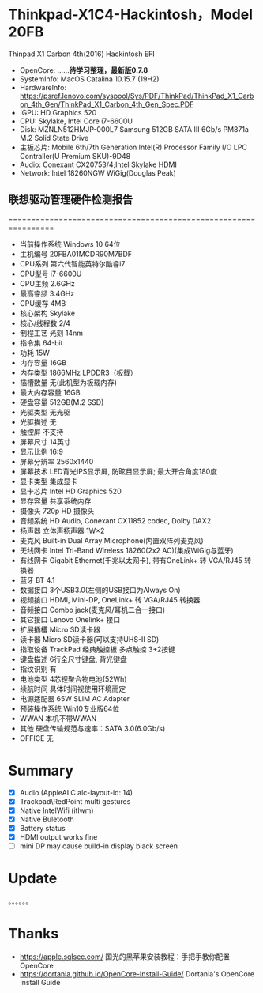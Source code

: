 # Thinkpad-X1C4-Hackintosh，Model 20FB
Thinpad X1 Carbon 4th(2016) Hackintosh EFI
- OpenCore: ......**待学习整理，最新版0.7.8**
- SystemInfo: MacOS Catalina 10.15.7 (19H2)
- HardwareInfo: https://psref.lenovo.com/syspool/Sys/PDF/ThinkPad/ThinkPad_X1_Carbon_4th_Gen/ThinkPad_X1_Carbon_4th_Gen_Spec.PDF
 - IGPU: HD Graphics 520
 - CPU: Skylake, Intel Core i7-6600U
 - Disk: MZNLN512HMJP-000L7 Samsung 512GB SATA III 6Gb/s PM871a M.2 Solid State Drive
 - 主板芯片: Mobile 6th/7th Generation Intel(R) Processor Family I/O LPC Contraller(U Premium SKU)-9D48
 - Audio: Conexant CX20753/4;Intel Skylake HDMI
 - Network: Intel 18260NGW WiGig(Douglas Peak)

## 联想驱动管理硬件检测报告
================================================================
- 当前操作系统		Windows 10 64位
- 主机编号		20FBA01MCDR90M7BDF
- CPU系列			第六代智能英特尔酷睿i7
- CPU型号			i7-6600U
- CPU主频			2.6GHz
- 最高睿频		3.4GHz
- CPU缓存			4MB
- 核心架构		Skylake
- 核心/线程数		2/4
- 制程工艺		光刻  14nm
- 指令集			64-bit
- 功耗			15W
- 内存容量		16GB
- 内存类型		1866MHz LPDDR3（板载）
- 插槽数量		无(此机型为板载内存)
- 最大内存容量		16GB
- 硬盘容量		512GB(M.2 SSD)
- 光驱类型		无光驱
- 光驱描述		无
- 触控屏			不支持
- 屏幕尺寸		14英寸
- 显示比例		16:9
- 屏幕分辨率		2560x1440
- 屏幕技术		LED背光IPS显示屏, 防眩目显示屏; 最大开合角度180度
- 显卡类型		集成显卡
- 显卡芯片		Intel HD Graphics 520
- 显存容量		共享系统内存
- 摄像头			720p HD 摄像头
- 音频系统		HD Audio, Conexant CX11852 codec, Dolby DAX2
- 扬声器			立体声扬声器 1W×2
- 麦克风			Built-in Dual Array Microphone(内置双阵列麦克风)
- 无线网卡		Intel Tri-Band Wireless 18260(2x2 AC)(集成WiGig与蓝牙)
- 有线网卡		Gigabit Ethernet(千兆以太网卡), 带有OneLink+ 转 VGA/RJ45 转换器
- 蓝牙			BT 4.1
- 数据接口		3个USB3.0(左侧的USB接口为Always On)
- 视频接口		HDMI, Mini-DP, OneLink+ 转 VGA/RJ45 转换器
- 音频接口		Combo jack(麦克风/耳机二合一接口)
- 其它接口		Lenovo Onelink+ 接口
- 扩展插槽		Micro SD读卡器
- 读卡器			Micro SD读卡器(可以支持UHS-II SD)
- 指取设备		TrackPad 经典触控板 多点触控 3+2按键
- 键盘描述		6行全尺寸键盘, 背光键盘
- 指纹识别		有
- 电池类型		4芯锂聚合物电池(52Wh)
- 续航时间		具体时间视使用环境而定
- 电源适配器		65W SLIM AC Adapter
- 预装操作系统		Win10专业版64位
- WWAN			本机不带WWAN
- 其他			硬盘传输规范与速率：SATA 3.0(6.0Gb/s)
- OFFICE			无


# Summary
- [x] Audio (AppleALC alc-layout-id: 14)
- [x] Trackpad\RedPoint multi gestures
- [x] Native IntelWifi (itlwm)
- [x] Native Buletooth
- [x] Battery status
- [X] HDMI output works fine
- [ ] mini DP may cause build-in display black screen

# Update
。。。。。。

# Thanks
- https://apple.sqlsec.com/ 国光的黑苹果安装教程：手把手教你配置 OpenCore
- https://dortania.github.io/OpenCore-Install-Guide/ Dortania's OpenCore Install Guide
